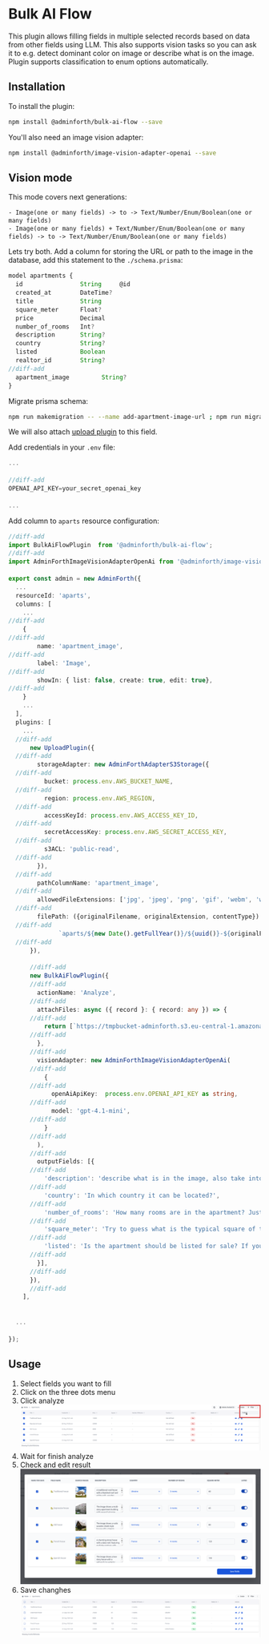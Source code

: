 # Bulk AI Flow

This plugin allows filling fields in multiple selected records based on data from other fields using LLM.
This also supports vision tasks so you can ask it to e.g. detect dominant color on image or describe what is on the image. Plugin supports classification to enum options automatically.

## Installation

To install the plugin:

```bash
npm install @adminforth/bulk-ai-flow --save
```

You'll also need an image vision adapter:

```bash
npm install @adminforth/image-vision-adapter-openai --save
```


## Vision mode

This mode covers next generations:

```
- Image(one or many fields) -> to -> Text/Number/Enum/Boolean(one or many fields)
- Image(one or many fields) + Text/Number/Enum/Boolean(one or many fields) -> to -> Text/Number/Enum/Boolean(one or many fields)
```

Lets try both. Add a column for storing the URL or path to the image in the database, add this statement to the `./schema.prisma`:

```ts title="./schema.prisma"
model apartments {
  id                String     @id
  created_at        DateTime?
  title             String
  square_meter      Float?
  price             Decimal
  number_of_rooms   Int?
  description       String?
  country           String?
  listed            Boolean
  realtor_id        String?
//diff-add
  apartment_image         String?
}
```

Migrate prisma schema:

```bash
npm run makemigration -- --name add-apartment-image-url ; npm run migrate:local
```

We will also attach [upload plugin](/docs/tutorial/Plugins/upload/) to this field.


Add credentials in your `.env` file:
```ts title=".env"
...

//diff-add
OPENAI_API_KEY=your_secret_openai_key

...
```


Add column to `aparts` resource configuration:

```ts title="./resources/apartments.ts"
//diff-add
import BulkAiFlowPlugin  from '@adminforth/bulk-ai-flow';
//diff-add
import AdminForthImageVisionAdapterOpenAi from '@adminforth/image-vision-adapter-openai';

export const admin = new AdminForth({
  ...
  resourceId: 'aparts',
  columns: [
    ...
//diff-add
    {
//diff-add
        name: 'apartment_image',
//diff-add
        label: 'Image',
//diff-add
        showIn: { list: false, create: true, edit: true},
//diff-add
    }
    ...
  ],
  plugins: [
    ...
  //diff-add
      new UploadPlugin({
  //diff-add
        storageAdapter: new AdminForthAdapterS3Storage({
  //diff-add
          bucket: process.env.AWS_BUCKET_NAME,
  //diff-add
          region: process.env.AWS_REGION,
  //diff-add
          accessKeyId: process.env.AWS_ACCESS_KEY_ID,
  //diff-add
          secretAccessKey: process.env.AWS_SECRET_ACCESS_KEY,
  //diff-add
          s3ACL: 'public-read',
  //diff-add
        }),
  //diff-add
        pathColumnName: 'apartment_image',
  //diff-add
        allowedFileExtensions: ['jpg', 'jpeg', 'png', 'gif', 'webm', 'webp'],
  //diff-add
        filePath: ({originalFilename, originalExtension, contentType}) => 
  //diff-add
              `aparts/${new Date().getFullYear()}/${uuid()}-${originalFilename}.${originalExtension}`,
  //diff-add
      }),

      //diff-add
      new BulkAiFlowPlugin({
      //diff-add
        actionName: 'Analyze',
      //diff-add
        attachFiles: async ({ record }: { record: any }) => {
      //diff-add
          return [`https://tmpbucket-adminforth.s3.eu-central-1.amazonaws.com/${record.apartment_image}`];
      //diff-add
        },
      //diff-add
        visionAdapter: new AdminForthImageVisionAdapterOpenAi(
      //diff-add
          {
      //diff-add
            openAiApiKey:  process.env.OPENAI_API_KEY as string,
      //diff-add
            model: 'gpt-4.1-mini',
      //diff-add
          }
      //diff-add
        ),
      //diff-add
        outputFields: [{ 
      //diff-add
          'description': 'describe what is in the image, also take into account that price is {{price}}', 
      //diff-add
          'country': 'In which country it can be located?', 
      //diff-add
          'number_of_rooms': 'How many rooms are in the apartment? Just try to guess what is a typical one. If you do not know, just guess',
      //diff-add
          'square_meter': 'Try to guess what is the typical square of the apartment in square meters? If you do not know, just guess',
      //diff-add
          'listed': 'Is the apartment should be listed for sale? If you do not know, just guess, return boolean value',
      //diff-add
        }],
      //diff-add
      }),
      //diff-add
    ],

  
  ...

});
```

## Usage
1. Select fields you want to fill
2. Click on the three dots menu
3. Click analyze 
![alt text](Bulk-vision-1.png)
4. Wait for finish analyze
5. Check and edit result
![alt text](Bulk-vision-2.png)
6. Save changhes
![alt text](Bulk-vision-3.png)
